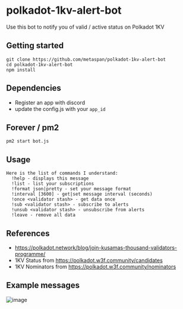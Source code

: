 # polkadot-1kv-alert-bot

Use this bot to notify you of valid / active status on Polkadot 1KV

## Getting started

```
git clone https://github.com/metaspan/polkadot-1kv-alert-bot
cd polkadot-1kv-alert-bot
npm install
```

## Dependencies

- Register an app with discord
- update the config.js with your `app_id`

## Forever / pm2

`pm2 start bot.js`

## Usage

```
Here is the list of commands I understand:
  !help - displays this message
  !list - list your subscriptions
  !format json|pretty - set your message format
  !interval [3600] - get|set message interval (seconds)
  !once <validator stash> - get data once
  !sub <validator stash> - subscribe to alerts
  !unsub <validator stash> - unsubscribe from alerts
  !leave - remove all data
```

## References

- https://polkadot.network/blog/join-kusamas-thousand-validators-programme/
- 1KV Status from https://polkadot.w3f.community/candidates
- 1KV Nominators from https://polkadot.w3f.community/nominators

## Example messages

![image](https://user-images.githubusercontent.com/1845970/172218717-65e69252-9cb4-4cee-a92e-95d3679a0ad7.png)
